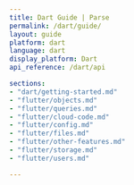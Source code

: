 ```yaml
---
title: Dart Guide | Parse
permalink: /dart/guide/
layout: guide
platform: dart
language: dart
display_platform: Dart
api_reference: /dart/api

sections:
- "dart/getting-started.md"
- "flutter/objects.md"
- "flutter/queries.md"
- "flutter/cloud-code.md"
- "flutter/config.md"
- "flutter/files.md"
- "flutter/other-features.md"
- "flutter/storage.md"
- "flutter/users.md"

---
```

